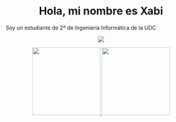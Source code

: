 <h1 align ="center">Hola, mi nombre es Xabi</h1>

Soy un estudiante de 2º de Ingeniería Informática de la UDC

<div align="center">
  <a href="https://github.com/Xabiguitian">
    <img src="https://skillicons.dev/icons?i=git,github,c,java,ocaml,linux,md,chatgpt" />
  </a>
</div>
<p> </p>

<div align="center">
  <a href="https://github.com/Xabiguitian">
  <img height="180em" src="https://github-readme-stats.vercel.app/api/top-langs/?username=Xabiguitian&layout=compact&langs_count=7&theme=dracula&v=1"/>
<img height="180em" src="https://github-readme-stats.vercel.app/api?username=Xabiguitian&show_icons=true&theme=dracula&include_all_commits=true&count_private=true&v=1"/>
</div>
